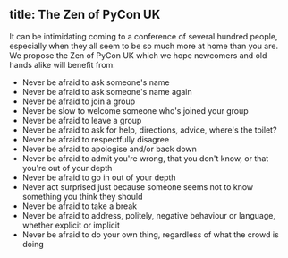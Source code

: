 title: The Zen of PyCon UK
---

It can be intimidating coming to a conference of several hundred people, especially when they all seem to be so much more at home than you are. We propose the Zen of PyCon UK which we hope newcomers and old hands alike will benefit from:

- Never be afraid to ask someone's name
- Never be afraid to ask someone's name again
- Never be afraid to join a group
- Never be slow to welcome someone who's joined your group
- Never be afraid to leave a group
- Never be afraid to ask for help, directions, advice, where's the toilet?
- Never be afraid to respectfully disagree
- Never be afraid to apologise and/or back down
- Never be afraid to admit you're wrong, that you don't know, or that you're out of your depth
- Never be afraid to go in out of your depth
- Never act surprised just because someone seems not to know something you think they should
- Never be afraid to take a break
- Never be afraid to address, politely, negative behaviour or language, whether explicit or implicit
- Never be afraid to do your own thing, regardless of what the crowd is doing
